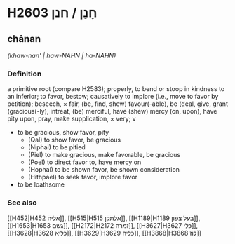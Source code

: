 # H2603 חָנַן / חנן

## chânan

_(khaw-nan' | haw-NAHN | ha-NAHN)_

### Definition

a primitive root (compare H2583); properly, to bend or stoop in kindness to an inferior; to favor, bestow; causatively to implore (i.e., move to favor by petition); beseech, × fair, (be, find, shew) favour(-able), be (deal, give, grant (gracious(-ly), intreat, (be) merciful, have (shew) mercy (on, upon), have pity upon, pray, make supplication, × very; v

- to be gracious, show favor, pity
  - (Qal) to show favor, be gracious
  - (Niphal) to be pitied
  - (Piel) to make gracious, make favorable, be gracious
  - (Poel) to direct favor to, have mercy on
  - (Hophal) to be shown favor, be shown consideration
  - (Hithpael) to seek favor, implore favor
- to be loathsome

### See also

[[H452|H452 אליה]], [[H515|H515 אלתקן]], [[H1189|H1189 בעל צפון]], [[H1653|H1653 גשם]], [[H2172|H2172 זמרה]], [[H3627|H3627 כלי]], [[H3628|H3628 כליא]], [[H3629|H3629 כליה]], [[H3868|H3868 לוז]]
